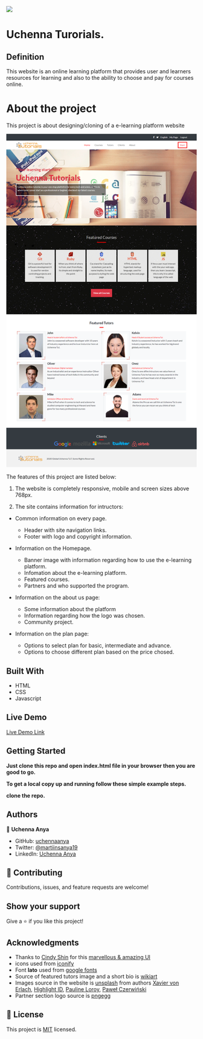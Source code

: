 ![](https://img.shields.io/badge/Microverse-blueviolet)

# Uchenna Turorials.

## Definition

This website is an online learning platform that provides user and learners resources for learning and also to the ability to choose and pay for courses online.

# About the project

This project is about designing/cloning of a e-learning platform website

![screenshot](./assets/images/site-screenshot.png)

The features of this project are listed below:

1. The website is completely responsive, mobile and screen sizes above 768px.

2. The site contains information for intructors:

- Common information on every page.

  - Header with site navigation links.
  - Footer with logo and copyright information.

- Information on the Homepage.

  - Banner image with information regarding how to use the e-learning platform.
  - Infomation about the e-learning platform.
  - Featured courses.
  - Partners and who supported the program.

- Information on the about us page:

  - Some information about the platform
  - Information regarding how the logo was chosen.
  - Community project.

- Information on the plan page:
  - Options to select plan for basic, intermediate and advance.
  - Options to choose different plan based on the price chosed.

## Built With

- HTML
- CSS
- Javascript

## Live Demo

[Live Demo Link](https://priceless-williams-b54992.netlify.app/)

## Getting Started

**Just clone this repo and open index.html file in your browser then you are good to go.**

**To get a local copy up and running follow these simple example steps.**

**clone the repo.**

## Authors

👤 **Uchenna Anya**

- GitHub: [uchennaanya](https://github.com/uchennaanya)
- Twitter: [@martiinsanya19](https://twitter.com/martinsanya19)
- LinkedIn: [Uchenna Anya](https://www.linkedin.com/in/uchenna-anya/)

## 🤝 Contributing

Contributions, issues, and feature requests are welcome!

## Show your support

Give a ⭐️ if you like this project!

## Acknowledgments

- Thanks to [Cindy Shin](https://www.behance.net/adagio07) for this [marvellous & amazing UI](https://www.behance.net/gallery/29845175/CC-Global-Summit-2015)
- icons used from [iconify](https://iconify.design/)
- Font **lato** used from [google fonts](https://fonts.google.com/)
- Source of featured tutors image and a short bio is [wikiart](https://www.images.google.com)
- Images source in the website is [unsplash](https://unsplash.com/) from authors [Xavier von Erlach](https://unsplash.com/@altumcode?utm_source=unsplash&utm_medium=referral&utm_content=creditCopyText), [Highlight ID](https://unsplash.com/@highlightid), [Pauline Loroy](https://unsplash.com/@paulinel), [Paweł Czerwiński](https://unsplash.com/@pawel_czerwinski)
- Partner section logo source is [pngegg](https://www.pngegg.com/)

## 📝 License

This project is [MIT](./LICENSE) licensed.
